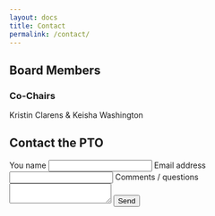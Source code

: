 ```yaml
---
layout: docs
title: Contact
permalink: /contact/
---
```


## Board Members

### Co-Chairs
Kristin Clarens &amp; Keisha Washington

## Contact the PTO
<form class="usa-form" action="https://formspree.io/hursey013@gmail.com" method="POST">
  <input type="hidden" name="_next" value="{{ site.url }}" />
  <input type="hidden" name="_subject" value="Contact form: {{ site.title }}" />
  <label for="name">You name</label>
  <input id="name" name="name" type="text">
  <label for="email-address" class="usa-input-required">Email address</label>
  <input id="email-address" name="email-address" type="email" required="" aria-required="true">
  <label for="comments">Comments / questions</label>
  <textarea id="comments" name="comments"></textarea>
  <input type="submit" value="Send">
</form>
